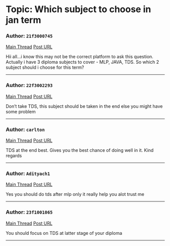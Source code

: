 # Topic: Which subject to choose in jan term

### Author: `21f3000745`
[Main Thread](https://discourse.onlinedegree.iitm.ac.in/t/which-subject-to-choose-in-jan-term/161071)
[Post URL](https://discourse.onlinedegree.iitm.ac.in/t/which-subject-to-choose-in-jan-term/161071/1)

[post_number]: 1
Hii all…i know this may not be the correct platform to ask this question.
Actually i have 3 diploma subjects to cover - MLP, JAVA, TDS. So which 2 subject should i choose for this term?

---

### Author: `22f3002293`
[Main Thread](https://discourse.onlinedegree.iitm.ac.in/t/which-subject-to-choose-in-jan-term/161071)
[Post URL](https://discourse.onlinedegree.iitm.ac.in/t/which-subject-to-choose-in-jan-term/161071/2)

[post_number]: 2
Don’t take TDS, this subject should be taken in the end else you might have some problem

---

### Author: `carlton`
[Main Thread](https://discourse.onlinedegree.iitm.ac.in/t/which-subject-to-choose-in-jan-term/161071)
[Post URL](https://discourse.onlinedegree.iitm.ac.in/t/which-subject-to-choose-in-jan-term/161071/3)

[post_number]: 3
TDS at the end best. Gives you the best chance of doing well in it.
Kind regards

---

### Author: `Adityach1`
[Main Thread](https://discourse.onlinedegree.iitm.ac.in/t/which-subject-to-choose-in-jan-term/161071)
[Post URL](https://discourse.onlinedegree.iitm.ac.in/t/which-subject-to-choose-in-jan-term/161071/4)

[post_number]: 4
Yes you should do tds after mlp only it really help you alot trust me

---

### Author: `23f1001065`
[Main Thread](https://discourse.onlinedegree.iitm.ac.in/t/which-subject-to-choose-in-jan-term/161071)
[Post URL](https://discourse.onlinedegree.iitm.ac.in/t/which-subject-to-choose-in-jan-term/161071/5)

[post_number]: 5
You should focus on TDS at latter stage of your diploma

---
